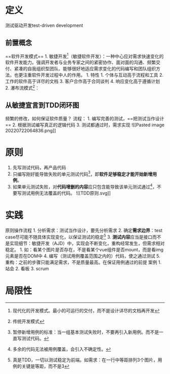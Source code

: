 # 定义
测试驱动开发test-driven development
## 前置概念
==软件开发模式==
	1. 敏捷开发[^1]（敏捷软件开发）：一种中心应对需求快速变化的软件开发能力。强调开发者与业务专家之间的紧密协作、面对面的沟通、频繁交付、紧凑的自我组织型团队、能够很好地适应需求变化的代码编写和团队组织方法，也更注重软件开发过程中人的作用。
		1. 特性
			1. 个体与互动高于流程和工具
			2. 工作的软件高于详尽的文档
			3. 客户合作高于合同谈判
			4. 响应变化高于遵循计划
	2. 瀑布流模式[^2]：
## 从敏捷宣言到TDD闭环图
频繁的修改，如何保证软件质量？
流程：
	1. 编写完善的测试，==把测试当作设计==
	2. 根据测试编写真正的逻辑代码
	3. 测试都通过时，需求实现
![[Pasted image 20220722064836.png]]
# 原则
1. 先写测试代码，再产品代码
2. 只编写刚好能导致失败的单元测试代码[^3]，即**软件足够稳定才能开始新增用例**。
3. 如果单元测试失败，对**代码增删的内容**应只包含能导致该单元测试通过[^4]，不要写测试用例无法覆盖的代码。
![[TDD原则.svg]]
# 实践
原则操作流程
	1. 分析需求：测试当作设计，要先分析需求
	2. 确定**需求边界**：test case尽可能不随具体实现变化，以保证测试的稳定[^5]
	3. **测试内容**应当是接口而不是实现细节：敏捷开发（AJD）中，实现会不断变化，重构经常发生，但需求相对稳定。
		1. 如：看某个图片是否存在，不是看某个vue组件是否mount，而是看img元素是否在DOM中
	4. 编写（测试用例覆盖范围之内的）代码，使之通过测试
	5. 重构：之前的步骤只能满足需求，不是质量最高。在保证用例通过的前提
案例
	1. 站会
	2. 看板
	3. scrum

# 局限性

[^1]: 现代化的开发模式。最小的可运行的交付，而不是设计详尽的文档再开发
[^2]: 传统开发模式
[^3]: 暂停新增用例的标准：当一组基本测试失败时，不要再引入新用例。而不是一直写测试代码。
[^4]: 多余的代码无法被用例覆盖，会引入不确定性。
[^5]: 真是TDD，一切以测试稳定为前端。如需求：在一行中等距排列3个图片，用例的关键是等距，而不是3